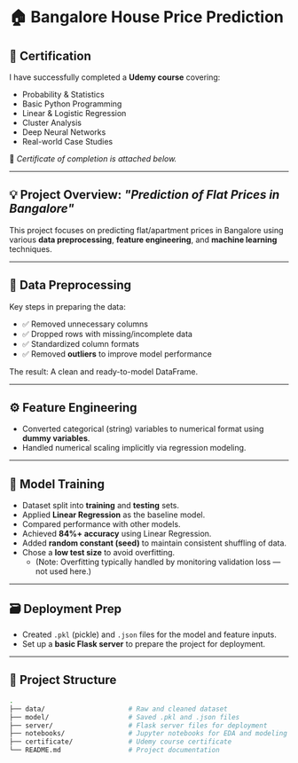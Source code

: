 # 🏠 Bangalore House Price Prediction


## 📜 Certification

I have successfully completed a **Udemy course** covering:

- Probability & Statistics
- Basic Python Programming
- Linear & Logistic Regression
- Cluster Analysis
- Deep Neural Networks
- Real-world Case Studies

📎 *Certificate of completion is attached below.*

---

## 💡 Project Overview: *"Prediction of Flat Prices in Bangalore"*

This project focuses on predicting flat/apartment prices in Bangalore using various **data preprocessing**, **feature engineering**, and **machine learning** techniques.

---

## 🧹 Data Preprocessing

Key steps in preparing the data:

- ✅ Removed unnecessary columns
- ✅ Dropped rows with missing/incomplete data
- ✅ Standardized column formats
- ✅ Removed **outliers** to improve model performance

The result: A clean and ready-to-model DataFrame.

---

## ⚙️ Feature Engineering

- Converted categorical (string) variables to numerical format using **dummy variables**.
- Handled numerical scaling implicitly via regression modeling.

---

## 🧠 Model Training

- Dataset split into **training** and **testing** sets.
- Applied **Linear Regression** as the baseline model.
- Compared performance with other models.
- Achieved **84%+ accuracy** using Linear Regression.
- Added **random constant (seed)** to maintain consistent shuffling of data.
- Chose a **low test size** to avoid overfitting.
  - (Note: Overfitting typically handled by monitoring validation loss — not used here.)

---

## 🗃️ Deployment Prep

- Created `.pkl` (pickle) and `.json` files for the model and feature inputs.
- Set up a **basic Flask server** to prepare the project for deployment.

---

## 📁 Project Structure

```bash
.
├── data/                     # Raw and cleaned dataset
├── model/                    # Saved .pkl and .json files
├── server/                   # Flask server files for deployment
├── notebooks/                # Jupyter notebooks for EDA and modeling
├── certificate/              # Udemy course certificate
└── README.md                 # Project documentation

